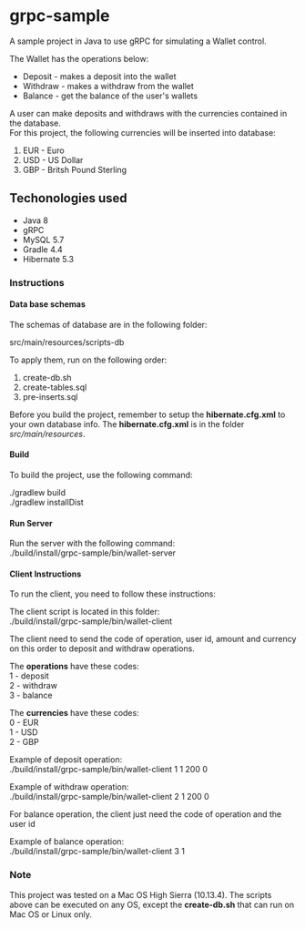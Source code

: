 # grpc-sample
A sample project in Java to use gRPC for simulating a Wallet control.  

The Wallet has the operations below:  
* Deposit - makes a deposit into the wallet
* Withdraw - makes a withdraw from the wallet
* Balance - get the balance of the user's wallets

A user can make deposits and withdraws with the currencies contained in the database.  
For this project, the following currencies will be inserted into database:
1. EUR - Euro
2. USD - US Dollar
3. GBP - Britsh Pound Sterling

Techonologies used
-----
* Java 8
* gRPC
* MySQL 5.7
* Gradle 4.4
* Hibernate 5.3

### Instructions

#### Data base schemas
The schemas of database are in the following folder:

src/main/resources/scripts-db

To apply them, run on the following order:

1. create-db.sh
2. create-tables.sql
3. pre-inserts.sql

Before you build the project, remember to setup the **hibernate.cfg.xml** to your own database info. The **hibernate.cfg.xml** is in the folder _src/main/resources_.

#### Build
To build the project, use the following command:

./gradlew build  
./gradlew installDist

#### Run Server
Run the server with the following command:  
./build/install/grpc-sample/bin/wallet-server

#### Client Instructions
To run the client, you need to follow these instructions:

The client script is located in this folder:  
./build/install/grpc-sample/bin/wallet-client

The client need to send the code of operation, user id, amount and currency on this order to deposit and withdraw operations.

The **operations** have these codes:  
1 - deposit  
2 - withdraw  
3 - balance  

The **currencies** have these codes:  
0 - EUR  
1 - USD  
2 - GBP

Example of deposit operation:  
./build/install/grpc-sample/bin/wallet-client 1 1 200 0

Example of withdraw operation:  
./build/install/grpc-sample/bin/wallet-client 2 1 200 0


For balance operation, the client just need the code of operation and the user id 

Example of balance operation:  
./build/install/grpc-sample/bin/wallet-client 3 1

### Note
This project was tested on a Mac OS High Sierra (10.13.4). The scripts above can be executed on any OS, except the **create-db.sh** that can run on Mac OS or Linux only.

